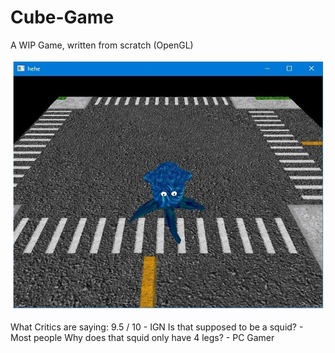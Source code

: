 # Cube-Game
A WIP Game, written from scratch (OpenGL)

![Image](screenshot.jpg)

What Critics are saying:
9.5 / 10 - IGN
Is that supposed to be a squid? - Most people
Why does that squid only have 4 legs? - PC Gamer